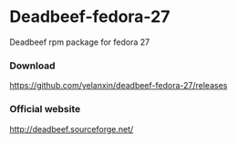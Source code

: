 # Deadbeef-fedora-27
Deadbeef rpm package for fedora 27
### Download
https://github.com/yelanxin/deadbeef-fedora-27/releases
### Official website
http://deadbeef.sourceforge.net/
